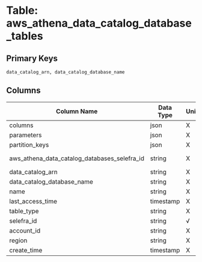 # Table: aws_athena_data_catalog_database_tables

## Primary Keys 

```
data_catalog_arn, data_catalog_database_name
```


## Columns 

|  Column Name   |  Data Type  | Uniq | Nullable | Description | 
|  ----  | ----  | ----  | ----  | ---- | 
| columns | json | X | √ |  | 
| parameters | json | X | √ |  | 
| partition_keys | json | X | √ |  | 
| aws_athena_data_catalog_databases_selefra_id | string | X | X | fk to aws_athena_data_catalog_databases.selefra_id | 
| data_catalog_arn | string | X | √ |  | 
| data_catalog_database_name | string | X | √ |  | 
| name | string | X | √ |  | 
| last_access_time | timestamp | X | √ |  | 
| table_type | string | X | √ |  | 
| selefra_id | string | √ | √ | primary keys value md5 | 
| account_id | string | X | √ |  | 
| region | string | X | √ |  | 
| create_time | timestamp | X | √ |  | 


